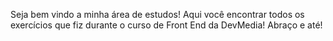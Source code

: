 Seja bem vindo a minha área de estudos! 
Aqui você encontrar todos os exercícios que fiz durante o curso de Front End da DevMedia! 
Abraço e até!

